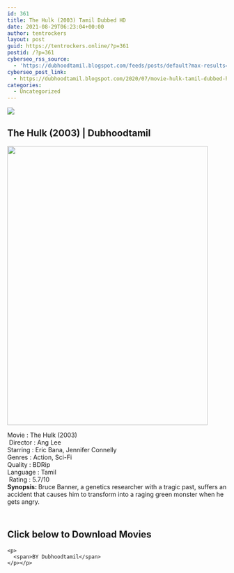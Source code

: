 ```yaml
---
id: 361
title: The Hulk (2003) Tamil Dubbed HD
date: 2021-08-29T06:23:04+00:00
author: tentrockers
layout: post
guid: https://tentrockers.online/?p=361
postid: /?p=361
cyberseo_rss_source:
  - 'https://dubhoodtamil.blogspot.com/feeds/posts/default?max-results=150&start-index=151'
cyberseo_post_link:
  - https://dubhoodtamil.blogspot.com/2020/07/movie-hulk-tamil-dubbed-hd.html
categories:
  - Uncategorized
---
```

<div class="media_block">
  <img src="https://1.bp.blogspot.com/-iLSSdZpA9TA/XwVzLdCnM0I/AAAAAAAAA6o/k4jKZu75hwUZphW2PeTe24Bf2ibZw3RwQCLcBGAsYHQ/s72-c/images%2B%25286%2529.jpeg" class="media_thumbnail" />
</div>

<div dir="ltr" trbidi="on" readability="7.4814814814815">
  <h2>
    <span>The Hulk (2003) | Dubhoodtamil</span>
  </h2>
  
  <div class="separator">
    <a href="https://1.bp.blogspot.com/-iLSSdZpA9TA/XwVzLdCnM0I/AAAAAAAAA6o/k4jKZu75hwUZphW2PeTe24Bf2ibZw3RwQCLcBGAsYHQ/s1600/images%2B%25286%2529.jpeg" imageanchor="1"><img loading="lazy" border="0" data-original-height="653" data-original-width="470" height="640" src="https://1.bp.blogspot.com/-iLSSdZpA9TA/XwVzLdCnM0I/AAAAAAAAA6o/k4jKZu75hwUZphW2PeTe24Bf2ibZw3RwQCLcBGAsYHQ/s640/images%2B%25286%2529.jpeg" width="460" /></a>
  </div>
  
  <p>
    Movie<span> </span>:<span> </span>The Hulk (2003)<br />&nbsp;Director<span> </span>:<span> </span>Ang Lee<br />Starring<span> </span>:<span> </span>Eric Bana, Jennifer Connelly<br />Genres<span> </span>:<span> </span>Action, Sci-Fi<br /><span>Quality</span><span> </span><span>:</span><span> </span><span>BDRip&nbsp;</span><br />Language<span> </span>: Tamil <span> </span><br />&nbsp;Rating<span> </span>:<span> </span>5.7/10<br /><b>Synopsis: </b><span>Bruce Banner, a genetics researcher with a tragic past, suffers an accident that causes him to transform into a raging green monster when he gets angry.</span>
  </p>
  
  <div>
    <h2>
      <b><br /></b><span><b>Click below to Download Movies</b></span>
    </h2>
    
    <p>
      <span>BY Dubhoodtamil</span>
    </p></p>
  </div>
</div>